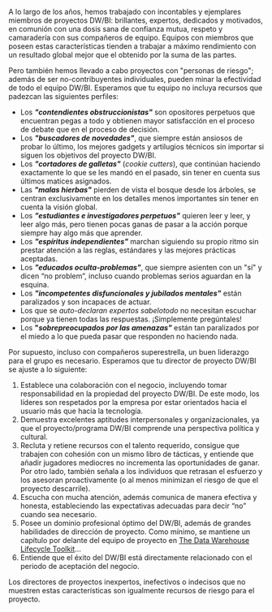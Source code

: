 ﻿---
UniqueId: SJFNKHHEKH
Title: "Consejo de diseño #173: Los perfiles peligrosos son un peligro para el negocio"
Url: 2015/perfiles-peligrosos.html
Date: 2016-12-27T10:46:45.0525440+01:00
SecondaryDate: 2015-03-09T00:00:00.0000000
Description: "Los miembros de los equipos a menudo llegan permanecer poco si el equipo está atascado con improductivos no-ejecutantes. Esperamos que tu equipo no incluya recursos que  padezcan las siguientes perfiles."
Image: 2015-perfiles-peligrosos.jpg
Author: Margy Ross
Category: "Planificación y gestión de proyectos"
RelatedUrl: http://www.kimballgroup.com/2015/03/design-tip-173-risky-project-resources-risky-business/
IsDraft: false

---
A lo largo de los años, hemos trabajado con incontables y ejemplares miembros de proyectos DW/BI: brillantes, expertos, dedicados y motivados, en comunión con una dosis sana de confianza mutua, respeto y camaradería con sus compañeros de equipo. Equipos con miembros que poseen estas características tienden a trabajar a máximo rendimiento con un resultado global mejor que el obtenido por la suma de las partes.

Pero también hemos llevado a cabo proyectos con "personas de riesgo"; además de ser no-contribuyentes individuales, pueden minar la efectividad de todo el equipo DW/BI. Esperamos que tu equipo no incluya recursos que  padezcan las siguientes perfiles:

- Los ***"contendientes obstruccionistas"*** son opositores perpetuos que encuentran pegas a todo y obtienen mayor satisfacción en el proceso de debate que en el proceso de decisión.
- Los ***"buscadores de novedades"***,  que siempre están ansiosos de probar lo último, los mejores gadgets y artilugios técnicos sin importar si siguen los objetivos del proyecto DW/BI.
- Los ***"cortadores de galletas"*** (*cookie cutters*), que continúan haciendo exactamente lo que se les mandó en el pasado, sin tener en cuenta sus últimos matices asignados.
- Las ***"malas hierbas"*** pierden de vista el bosque desde los árboles, se centran exclusivamente en los detalles menos importantes sin tener en cuenta la visión global.
- Los ***"estudiantes e investigadores perpetuos"*** quieren leer y leer, y leer algo más, pero tienen pocas ganas de pasar a la acción porque siempre hay algo más que aprender.
- Los ***"espíritus independientes"*** marchan siguiendo su propio ritmo sin prestar atención a las reglas, estándares y las mejores prácticas aceptadas.
- Los ***"educados oculta-problemas"***, que siempre asienten con un "sí"  y dicen “no problem”, incluso cuando problemas serios aguardan en la esquina.
- Los ***"incompetentes disfuncionales y jubilados mentales"*** están paralizados y son incapaces de actuar.
- Los que se *auto-declaran expertos sabelotodo* no necesitan escuchar porque ya tienen todas las respuestas. ¡Simplemente pregúntales!
- Los **"*sobrepreocupados por las amenazas"*** están tan paralizados por el miedo a lo que pueda pasar que responden no haciendo nada.

Por supuesto, incluso con compañeros superestrella, un buen liderazgo para el grupo es necesario. Esperamos que tu director de proyecto DW/BI se ajuste a lo siguiente:

1. Establece una colaboración con el negocio, incluyendo tomar responsabilidad en la propiedad del proyecto DW/BI. De este modo, los líderes son respetados por la empresa por estar orientados hacia el usuario más que hacia la tecnología.
2. Demuestra excelentes aptitudes interpersonales y organizacionales, ya que el proyecto/programa DW/BI comprende una perspectiva política y cultural.
3. Recluta y retiene recursos con el talento requerido,  consigue que trabajen con cohesión con un mismo libro de tácticas, y entiende que añadir jugadores mediocres no incrementa las oportunidades de ganar. Por otro lado, también señala a los individuos que retrasan el esfuerzo y los asesoran proactivamente (o al menos minimizan el riesgo de que el proyecto descarrile).
4. Escucha con mucha atención,  además comunica de manera efectiva y honesta, estableciendo las expectativas adecuadas para decir “no” cuando sea necesario.
5. Posee un dominio profesional óptimo del DW/BI, además de grandes habilidades de dirección de proyecto. Como mínimo, se mantiene un capítulo por delante del equipo de proyecto en [The Data Warehouse Lifecycle Toolkit][1]…
6. Entiende que el éxito del DW/BI está directamente relacionado con el periodo de aceptación del negocio.

Los directores de proyectos inexpertos, inefectivos o indecisos que no muestren estas características son igualmente recursos de riesgo para el proyecto.





[1]: https://datawarehouse.es/ralph-kimball-books.html